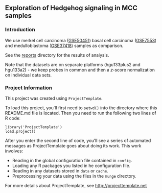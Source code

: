 ## Exploration of Hedgehog signaling in MCC samples

### Introduction

We use merkel cell carcinoma ([GSE50451](http://www.ncbi.nlm.nih.gov/geo/query/acc.cgi?acc=GSE50451)) basal cell carcinoma ([GSE7553](http://www.ncbi.nlm.nih.gov/geo/query/acc.cgi?acc=GSE7553)) and medulloblastoma ([GSE37418](http://www.ncbi.nlm.nih.gov/geo/query/acc.cgi?acc=GSE37418)) samples as comparison.

See the [reports](reports) directory for the results of analysis.

Note that the datasets are on separate platforms (hgu133plus2 and hgu133a2) - we keep probes in common and then a $z$-score normalization on individual data sets.

### Project Information

This project was created using `ProjectTemplate`.

To load this project, you'll first need to `setwd()` into the directory
where this README.md file is located. Then you need to run the following two
lines of R code:

```
library('ProjectTemplate')
load.project()
```

After you enter the second line of code, you'll see a series of automated
messages as ProjectTemplate goes about doing its work. This work involves:

* Reading in the global configuration file contained in `config`.
* Loading any R packages you listed in he configuration file.
* Reading in any datasets stored in `data` or `cache`.
* Preprocessing your data using the files in the `munge` directory.

For more details about ProjectTemplate, see http://projecttemplate.net
